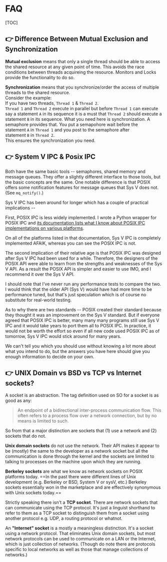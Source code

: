 # FAQ

[TOC]



## 👉 Difference Between Mutual Exclusion and Synchronization

**Mutual exclusion** means that only a single thread should be able to access the shared resource at any given point of time. This avoids the race conditions between threads acquireing the resource. Monitors and Locks provide the functionality to do so. 

**Synchronization** means that you synchronize/order the access of multiple threads to the shared resource.  
Consider the example:  
If you have two threads, `Thread 1` & `Thread 2`.  
`Thread 1` and `Thread 2` execute in parallel but before `Thread 1` can execute say a statement `A` in its sequence it is a must that `Thread 2` should execute a statement `B` in its sequence. What you need here is synchronization. A semaphore provides that. You put a semapohore wait before the statement `A` in `Thread 1` and you post to the semaphore after statement `B` in `Thread 2`.  
This ensures the synchronization you need.

[Difference Between Mutual Exclusion and Synchronization | stackoverflow]: https://stackoverflow.com/a/10101247/16542494



## 👉 System V IPC & Posix IPC
Both have the same basic tools -- semaphores, shared memory and message queues. They offer a slightly different interface to those tools, but the basic concepts are the same. One notable difference is that POSIX offers some notification features for message queues that Sys V does not. (See `mq_notify()`.)

Sys V IPC has been around for longer which has a couple of practical implications --

First, POSIX IPC is less widely implemented. I wrote a Python wrapper for POSIX IPC and [its documentation lists what I know about POSIX IPC implementations on various platforms](http://semanchuk.com/philip/posix_ipc/#platforms).

On all of the platforms listed in that documentation, Sys V IPC is completely implemented AFAIK, whereas you can see the POSIX IPC is not.

The second implication of their relative age is that POSIX IPC was designed after Sys V IPC had been used for a while. Therefore, the designers of the POSIX API were able to learn from the strengths and weaknesses of the Sys V API. As a result the POSIX API is simpler and easier to use IMO, and I recommend it over the Sys V API. 

I should note that I've never run any performance tests to compare the two. I would think that the older API (Sys V) would have had more time to be performance tuned, but that's just speculation which is of course no substitute for real-world testing.

As to why there are two standards -- POSIX created their standard because they thought it was an improvement on the Sys V standard. But if everyone agreed that POSIX IPC is better, many many many programs still use Sys V IPC and it would take years to port them all to POSIX IPC. In practice, it would not be worth the effort so even if all new code used POSIX IPC as of tomorrow, Sys V IPC would stick around for many years. 

We can't tell you which you should use without knowing a lot more about what you intend to do, but the answers you have here should give you enough information to decide on your own.


[System V IPC vs Posix IPC | stackoverflow]: https://stackoverflow.com/a/4589898/16542494



## 👉 UNIX Domain vs BSD vs TCP vs Internet sockets?

A socket is an abstraction. The tag definition used on SO for a socket is as good as any:

> An endpoint of a bidirectional inter-process communication flow. This often refers to a process flow over a network connection, but by no means is limited to such. 

So from that a major distinction are sockets that (1) use a network and (2) sockets that do not. 

**Unix domain sockets** do not use the network. Their API makes it appear to be (mostly) the same to the developer as a network socket but all the communication is done through the kernel and the sockets are limited to talking to processes on the machine upon which they are running.

**Berkeley sockets** are what we know as network sockets on POSIX platforms today. ==In the past there were different lines of Unix development (e.g. Berkeley or BSD, System V or sysV, etc.) Berkeley sockets essentially won in the marketplace and are effectively synonymous with Unix sockets today.==

Strictly speaking there isn't a **TCP socket**. There are network sockets that can communicate using the TCP protocol. It's just a linguist shorthand to refer to them as a TCP socket to distinguish them from a socket using another protocol e.g. UDP, a routing protocol or whatnot.

An **"Internet" socket** is a mostly a meaningless distinction. It's a socket using a network protocol. That eliminates Unix domain sockets, but most network protocols can be used to communicate on a LAN or the Internet, which is just collection of networks. (Though do note there are protocols specific to local networks as well as those that manage collections of networks.)


[UNIX Domain vs BSD vs TCP vs Internet sockets?]: https://stackoverflow.com/a/22898357/16542494

